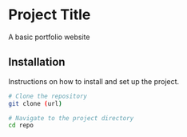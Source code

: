 # Project Title

A basic portfolio website

## Installation

Instructions on how to install and set up the project.

```bash
# Clone the repository
git clone (url)

# Navigate to the project directory
cd repo
```